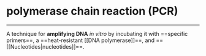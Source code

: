 # polymerase chain reaction (PCR)
---
A technique for **amplifying DNA** *in vitro* by incubating it with ==specific primers==, a ==heat-resistant [[DNA polymerase]]==, and ==[[Nucleotides|nucleotides]]==.